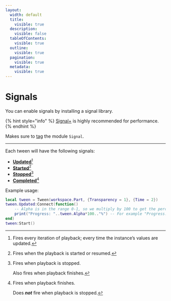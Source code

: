 ```yaml
---
layout:
  width: default
  title:
    visible: true
  description:
    visible: false
  tableOfContents:
    visible: true
  outline:
    visible: true
  pagination:
    visible: true
  metadata:
    visible: true
---
```


# Signals

You can enable signals by installing a signal library.

{% hint style="info" %}
[Signal+](https://devforum.roblox.com/t/3552231) is highly recommended for performance.
{% endhint %}

Makes sure to [tag](https://create.roblox.com/docs/studio/properties#instance-tags) the module `Signal`.

***



Each tween will have the following signals:

* [**Updated**](#user-content-fn-1)[^1]
* [**Started**](#user-content-fn-2)[^2]
* [**Stopped**](#user-content-fn-3)[^3]
* [**Completed**](#user-content-fn-4)[^4]



Example usage:

```lua
local tween = Tween(workspace.Part, {Transparency = 1}, {Time = 2})
tween.Updated:Connect(function()
	-- Alpha is in the range 0-1, so we multiply by 100 to get the percentage.
	print("Progress: "..tween.Alpha*100.."%") -- For example "Progress: 50%".
end)
tween:Start()
```

[^1]: Fires every iteration of playback; every time the instance’s values are updated.

[^2]: Fires when the playback is started or resumed.

[^3]: Fires when playback is stopped.

    Also fires when playback finishes.

[^4]: Fires when playback finishes.

    Does _**not**_ fire when playback is stopped.
